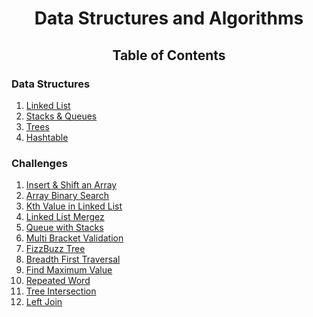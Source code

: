 <h1 align="center">Data Structures and Algorithms</h1>

<h2 align="center">Table of Contents</h2>
<h3>Data Structures</h3>
<ol>
  <li><a href="/Data-Structures/LinkedList">Linked List</a></li>
  <li><a href="/Data-Structures/StacksAndQueues">Stacks & Queues</a></li>
  <li><a href="/Data-Structures/Tree">Trees</a></li>
  <li><a href="/Challenges/Hashtable">Hashtable</a></li>
</ol>

<h3>Challenges</h3>
<ol>
  <li><a href="/Challenges/ArrayInsert">Insert & Shift an Array</a></li>
  <li><a href="/Challenges/BinarySearch">Array Binary Search</a></li>
  <li><a href="/Challenges/KthFromEnd/ll_kth_from_end">Kth Value in Linked List</a></li>
  <li><a href="/Challenges/LLMerge/ll_merge">Linked List Mergez</a></li>
  <li><a href="/Challenges/QueueWithStacks/QueueWithStacks">Queue with Stacks</a></li>
  <li><a href="/Challenges/MultiBracketValidation">Multi Bracket Validation</a></li>
  <li><a href="/Challenges/FizzBuzzTree">FizzBuzz Tree</a></li>
  <li><a href=/Challenges/BreadthFirstTraversal"">Breadth First Traversal</a></li>
  <li><a href="/Challenges/FindMaximumValue">Find Maximum Value</a></li>
  <li><a href="/Challenges/RepeatedWord">Repeated Word</a></li>
  <li><a href="/Challenges/TreeIntersection">Tree Intersection</a></li>
  <li><a href="/Challenges/LeftJoin">Left Join</a></li>
</ol>
